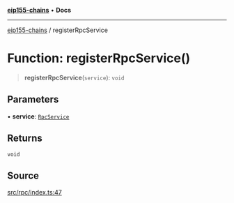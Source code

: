 [**eip155-chains**](../README.md) • **Docs**

***

[eip155-chains](../globals.md) / registerRpcService

# Function: registerRpcService()

> **registerRpcService**(`service`): `void`

## Parameters

• **service**: [`RpcService`](../interfaces/RpcService.md)

## Returns

`void`

## Source

[src/rpc/index.ts:47](https://github.com/ivanzzeth/eip155-chains/blob/400ef11db8a06981938f7415f945494cf060a7cb/src/rpc/index.ts#L47)
